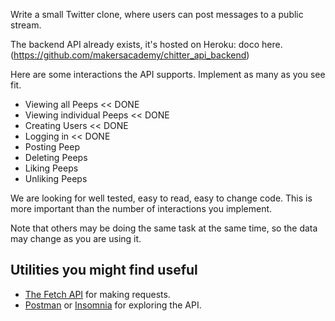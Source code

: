 Write a small Twitter clone, where users can post messages to a public stream.

The backend API already exists, it's hosted on Heroku: doco here.
(https://github.com/makersacademy/chitter_api_backend)

Here are some interactions the API supports. Implement as many as you see fit.

* Viewing all Peeps         << DONE
* Viewing individual Peeps  << DONE
* Creating Users            << DONE
* Logging in                << DONE
* Posting Peep
* Deleting Peeps
* Liking Peeps
* Unliking Peeps

We are looking for well tested, easy to read, easy to change code. This is more important than the number of interactions you implement.

Note that others may be doing the same task at the same time, so the data may change as you are using it.

## Utilities you might find useful

* [The Fetch API](https://developer.mozilla.org/en-US/docs/Web/API/Fetch_API/Using_Fetch) for making requests.
* [Postman](https://www.getpostman.com/) or [Insomnia](https://insomnia.rest/) for exploring the API.
